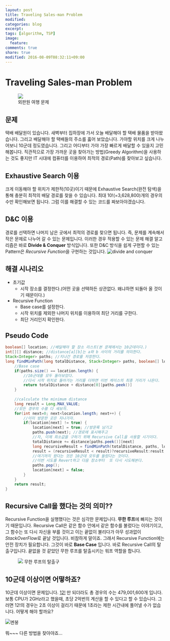```yaml
---
layout: post
title: Traveling Sales-man Problem
modified:
categories: blog
excerpt:
tags: [algorithm, TSP]
image:
  feature:
comments: true
share: true
modified: 2016-08-09T08:32:11+09:00
---
```


# Traveling Sales-man Problem

<figure>
    <a href="https://static01.nyt.com/images/2012/03/14/theater/14salesman-map/14salesman-map-custom1.jpg"><img src="https://static01.nyt.com/images/2012/03/14/theater/14salesman-map/14salesman-map-custom1.jpg"></a><br>
    <caption>외판원 여행 문제</caption>
</figure>


## 문제
택배 배달원이 있습니다. 새벽부터 집하장에 가서 오늘 배달해야 할 택배 물품을 받아왔습니다. 그리고 배달해야 할 택배들의 주소를 훓어 보았습니다. 가야할 위치를 크게 나누어보니 10군데 정도였습니다. 그리고 어디부터 가야 가장 빠르게 배달할 수 있을지 고민해봅니다. 직관적으로 가장 가까운 곳을 찾아가는 방법(Greedy Algorithm)을 사용하는 것도 좋지만 IT 시대에 컴퓨터를 이용하여 최적의 경로(Path)를 찾아보고 싶습니다.

## Exhaustive Search 이용
크게 이동해야 할 위치가 제한적(10곳)이기 때문에 Exhaustive Search(완전 탐색)을 통해 충분히 최적의 배달 경로를 찾을 수 있습니다. 최대 10!(=3,628,800)개의 경우의 수만 확인해보면 됩니다. 그럼 이를 해결할 수 있는 코드를 짜보아야겠습니다.
 
## D&C 이용
경로를 선택하면 나머지 남은 곳에서 최적의 경로를 찾으면 됩니다. 즉, 문제를 계속해서 작은 문제로 나누어 갈 수 있는 문제입니다. 이러한 경우 적용할 수 있는 문제 해결 알고리즘은  바로  **Divide & Conquer** 방식입니다. 또한 D&C 방식을 쉽게 구현할 수 있는 Pattern은 *Recursive Function*을 구현하는 것입니다.
![divide and conquer](http://bigdata.ices.utexas.edu/wp-content/uploads/2014/03/divide-and-conquer1.png)

## 해결 시나리오
- 초기값
  - 시작 장소를 결정한다.(어떤 곳을 선택하든 상관없다. 왜냐하면 되돌아 올 것이기 때문이다.)
- Recursive Function
  - Base case를 설정한다.	
  - 시작 위치를 제외한 나머지 위치를 이용하여 최단 거리를 구한다.
  - 최단 거리인지 확인한다.

## Pseudo Code
~~~java
boolean[] location; //배달해야 할 장소 리스트(본 문제에서는 10군데이다.)
int[][] distance; //distance[a][b]는 a와 b 사이의 거리를 의미한다.
Stack<Integer> paths; //지나간 경로를 저장한다.
long findMinPath(long totalDistance, Stack<Integer> paths, boolean[] location) {
	//Base case
	if(paths.size() == location.length) {
		//10군데를 모두 돌아보았다.
		//다시 시작 위치로 돌아가는 거리를 더하면 이번 케이스의 최종 거리가 나온다.
		return totalDistance + distance[0][paths.peek()] 
	}
		
	//calculate the minimum distance
	long result = Long.MAX_VALUE;
	//모든 경우의 수를 다 세보자.
	for(int next=0; next<location.length; next++) {
		//이미 방문한 곳은 지나가자. 
		if(location[next] != true) { 
			location[next] = true; //방문록 남기고
			paths.push(next); //경로에 표시해주고
			//자, 이제 최소값을 구하기 위해 Recursive Call을 사용할 시기이다.
			totalDistance += distance[paths.peek()][next]
			long recursiveResult = findMinPath(totalDistance, paths, location)
			result = (recursiveResult < result)?recursiveResult:result;
			//여기까지 왔다는 것은 10군데 모두를 들렀다는 것이다.
			//이번 시도를 Revert하고 다음 장소부터  또 다시 시도해본다.
			paths.pop();
			location[next] = false;
		}		
	}
	return result;
}
~~~ 
 
## Recursive Call을 했다는 것의 의미??
Recursive Function을 실행했다는 것은 심각한 문제입니다. **무한 루프**에 빠지는 것이기 때문입니다. Recursive Call은 같은 함수 안에서 같은 함수를 불렀다는 이야기이고, 그 함수는 또 다시 자신을 부를 것이고 이는 끝없이 불리다가 아무 성과없이 *StackOverFlow*로 끝날 것입니다. 비참하게 말이죠.
그래서 Recursive Function에는 안전 장치가 필요합니다. 그것이 바로 **Base Case** 입니다. 바로 Recursive Call의 탈출구입니다. 끝없을 것 같았던 무한 루프를 탈출시키는 워프 역할을 합니다.
<figure>
    <a href="http://www.popsci.com/sites/popsci.com/files/styles/large_1x_/public/import/2013/images/2013/03/thwarpdrive_980.jpg?itok=eu3bZABd"><img src="http://www.popsci.com/sites/popsci.com/files/styles/large_1x_/public/import/2013/images/2013/03/thwarpdrive_980.jpg?itok=eu3bZABd"></a>
    <caption>무한 루프의 탈출구</caption>
</figure>

## 10군데 이상이면 어떻하죠?
10군데 이상이면 문제입니다. [12!](https://en.wikipedia.org/wiki/Factorial) 만 되더라도 총 경우의 수는 479,001,600개 입니다. 보통 CPU가 2GHz라고 했을때, 초당 2억번의 계산을 할 수 있다고 할 수 있습니다. 그러면 12!의 경우는 2초 이상이 걸리기 때문에 1초라는 제한 시간내에 풀어낼 수가 없습니다. 어떻게 해야 할까요?

![멘붕](https://cdn.namuwikiusercontent.com/87/872f372fcd5460278c71a34e02b80656bb4198d591ceb72c17bdeb262c6d8290.png?e=1476752784&k=tySt3YPlntI3f_z_-mxoeg "최적화 방법을 찾아야 해!")

뭐~~~ 다른 방법을 찾아야죠...
